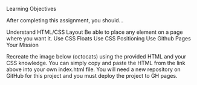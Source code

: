 Learning Objectives

After completing this assignment, you should...

Understand HTML/CSS Layout
Be able to place any element on a page where you want it.
Use CSS Floats
Use CSS Positioning
Use Github Pages
Your Mission

Recreate the image below (octocats) using the provided HTML and your CSS knowledge. You can simply copy and paste the HTML from the link above into your own index.html file. You will need a new repository on GitHub for this project and you must deploy the project to GH pages.
